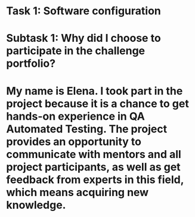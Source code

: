 # Task 1: Software configuration
# Subtask 1: Why did I choose to participate in the challenge portfolio?
# My name is Elena.  I took part in the project because it is a chance to get hands-on experience in QA Automated Testing.  The project provides an opportunity to communicate with mentors and all project participants, as well as get feedback from experts in this field, which means acquiring new knowledge.

